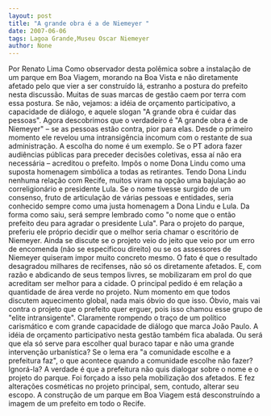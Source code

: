 ```yaml
---
layout: post
title: "A grande obra é a de Niemeyer "
date: 2007-06-06
tags: Lagoa Grande,Museu Oscar Niemeyer
author: None
---
```

Por Renato Lima
Como observador desta pol&ecirc;mica sobre a instala&ccedil;&atilde;o de um parque em Boa Viagem, morando na Boa Vista e n&atilde;o diretamente afetado pelo que vier a ser constru&iacute;do l&aacute;, estranho a postura do prefeito nesta discuss&atilde;o. 
Muitas de suas marcas de gest&atilde;o caem por terra com essa postura. 
Se n&atilde;o, vejamos: a id&eacute;ia de or&ccedil;amento participativo, a capacidade de di&aacute;logo, e aquele slogan &quot;A grande obra &eacute; cuidar das pessoas&quot;. 
Agora descobrimos que o verdadeiro &eacute; &quot;A grande obra &eacute; a de Niemeyer&quot; &ndash; se as pessoas est&atilde;o contra, pior para elas. 
Desde o primeiro momento ele revelou uma intransig&ecirc;ncia incomum com o restante de sua administra&ccedil;&atilde;o. 
A escolha do nome &eacute; um exemplo. 
Se o PT adora fazer audi&ecirc;ncias p&uacute;blicas para preceder decis&otilde;es coletivas, essa a&iacute; n&atilde;o era necess&aacute;ria &ndash; acreditou o prefeito. Imp&ocirc;s o nome Dona Lindu como uma suposta homenagem simb&oacute;lica a todas as retirantes. 
Tendo Dona Lindu nenhuma rela&ccedil;&atilde;o com Recife, muitos viram na op&ccedil;&atilde;o uma bajula&ccedil;&atilde;o ao correligion&aacute;rio e presidente Lula. 
Se o nome tivesse surgido de um consenso, fruto de articula&ccedil;&atilde;o de v&aacute;rias pessoas e entidades, seria conhecido sempre como uma justa homenagem a Dona Lindu e Lula. 
Da forma como saiu, ser&aacute; sempre lembrado como &quot;o nome que o ent&atilde;o prefeito deu para agradar o presidente Lula&quot;. 
Para o projeto do parque, preferiu ele pr&oacute;prio decidir que o melhor seria chamar o escrit&oacute;rio de Niemeyer. 
Ainda se discute se o projeto veio do jeito que veio por um erro de encomenda (n&atilde;o se especificou direito) ou se os assessores de Niemeyer quiseram impor muito concreto mesmo. 
O fato &eacute; que o resultado desagradou milhares de recifenses, n&atilde;o s&oacute; os diretamente afetados. E, com raz&atilde;o e abdicando de seus tempos livres, se mobilizaram em prol do que acreditam ser melhor para a cidade. 
O principal pedido &eacute; em rela&ccedil;&atilde;o a quantidade de &aacute;rea verde no projeto. Num momento em que todos discutem aquecimento global, nada mais &oacute;bvio do que isso. &Oacute;bvio, mais vai contra o projeto que o prefeito quer erguer, pois isso chamou esse grupo de &quot;elite intransigente&quot;. 
Claramente rompendo o tra&ccedil;o de um pol&iacute;tico carism&aacute;tico e com grande capacidade de di&aacute;logo que marca Jo&atilde;o Paulo. 
A id&eacute;ia de or&ccedil;amento participativo nesta gest&atilde;o tamb&eacute;m fica abalada. Ou ser&aacute; que ela s&oacute; serve para escolher qual buraco tapar e n&atilde;o uma grande interven&ccedil;&atilde;o urban&iacute;stica? 
Se o lema era &quot;a comunidade escolhe e a prefeitura faz&quot;, o que acontece quando a comunidade escolhe n&atilde;o fazer? Ignor&aacute;-la? A verdade &eacute; que a prefeitura n&atilde;o quis dialogar sobre o nome e o projeto do parque. Foi for&ccedil;ado a isso pela mobiliza&ccedil;&atilde;o dos afetados. E fez altera&ccedil;&otilde;es cosm&eacute;ticas no projeto principal, sem, contudo, alterar seu escopo. 
A constru&ccedil;&atilde;o de um parque em Boa Viagem est&aacute; desconstru&iacute;ndo a imagem de um prefeito em todo o Recife. 
&nbsp; 